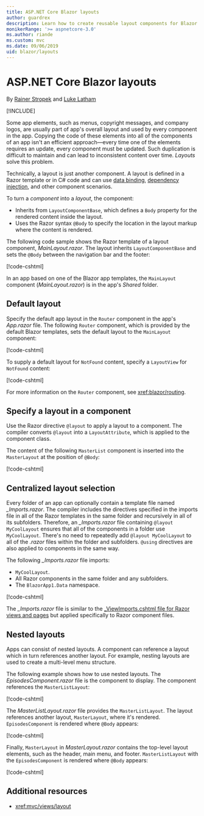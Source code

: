 ```yaml
---
title: ASP.NET Core Blazor layouts
author: guardrex
description: Learn how to create reusable layout components for Blazor apps.
monikerRange: '>= aspnetcore-3.0'
ms.author: riande
ms.custom: mvc
ms.date: 09/06/2019
uid: blazor/layouts
---
```

# ASP.NET Core Blazor layouts

By [Rainer Stropek](https://www.timecockpit.com) and [Luke Latham](https://github.com/guardrex)

[!INCLUDE[](~/includes/blazorwasm-preview-notice.md)]

Some app elements, such as menus, copyright messages, and company logos, are usually part of app's overall layout and used by every component in the app. Copying the code of these elements into all of the components of an app isn't an efficient approach&mdash;every time one of the elements requires an update, every component must be updated. Such duplication is difficult to maintain and can lead to inconsistent content over time. *Layouts* solve this problem.

Technically, a layout is just another component. A layout is defined in a Razor template or in C# code and can use [data binding](xref:blazor/components#data-binding), [dependency injection](xref:blazor/dependency-injection), and other component scenarios.

To turn a *component* into a *layout*, the component:

* Inherits from `LayoutComponentBase`, which defines a `Body` property for the rendered content inside the layout.
* Uses the Razor syntax `@Body` to specify the location in the layout markup where the content is rendered.

The following code sample shows the Razor template of a layout component, *MainLayout.razor*. The layout inherits `LayoutComponentBase` and sets the `@Body` between the navigation bar and the footer:

[!code-cshtml[](layouts/sample_snapshot/3.x/MainLayout.razor?highlight=1,13)]

In an app based on one of the Blazor app templates, the `MainLayout` component (*MainLayout.razor*) is in the app's *Shared* folder.

## Default layout

Specify the default app layout in the `Router` component in the app's *App.razor* file. The following `Router` component, which is provided by the default Blazor templates, sets the default layout to the `MainLayout` component:

[!code-cshtml[](layouts/sample_snapshot/3.x/App1.razor?highlight=3)]

To supply a default layout for `NotFound` content, specify a `LayoutView` for `NotFound` content:

[!code-cshtml[](layouts/sample_snapshot/3.x/App2.razor?highlight=6-9)]

For more information on the `Router` component, see <xref:blazor/routing>.

## Specify a layout in a component

Use the Razor directive `@layout` to apply a layout to a component. The compiler converts `@layout` into a `LayoutAttribute`, which is applied to the component class.

The content of the following `MasterList` component is inserted into the `MasterLayout` at the position of `@Body`:

[!code-cshtml[](layouts/sample_snapshot/3.x/MasterList.razor?highlight=1)]

## Centralized layout selection

Every folder of an app can optionally contain a template file named *_Imports.razor*. The compiler includes the directives specified in the imports file in all of the Razor templates in the same folder and recursively in all of its subfolders. Therefore, an *_Imports.razor* file containing `@layout MyCoolLayout` ensures that all of the components in a folder use `MyCoolLayout`. There's no need to repeatedly add `@layout MyCoolLayout` to all of the *.razor* files within the folder and subfolders. `@using` directives are also applied to components in the same way.

The following *_Imports.razor* file imports:

* `MyCoolLayout`.
* All Razor components in the same folder and any subfolders.
* The `BlazorApp1.Data` namespace.
 
[!code-cshtml[](layouts/sample_snapshot/3.x/_Imports.razor)]

The *_Imports.razor* file is similar to the [_ViewImports.cshtml file for Razor views and pages](xref:mvc/views/layout#importing-shared-directives) but applied specifically to Razor component files.

## Nested layouts

Apps can consist of nested layouts. A component can reference a layout which in turn references another layout. For example, nesting layouts are used to create a multi-level menu structure.

The following example shows how to use nested layouts. The *EpisodesComponent.razor* file is the component to display. The component references the `MasterListLayout`:

[!code-cshtml[](layouts/sample_snapshot/3.x/EpisodesComponent.razor?highlight=1)]

The *MasterListLayout.razor* file provides the `MasterListLayout`. The layout references another layout, `MasterLayout`, where it's rendered. `EpisodesComponent` is rendered where `@Body` appears:

[!code-cshtml[](layouts/sample_snapshot/3.x/MasterListLayout.razor?highlight=1,9)]

Finally, `MasterLayout` in *MasterLayout.razor* contains the top-level layout elements, such as the header, main menu, and footer. `MasterListLayout` with the `EpisodesComponent` is rendered where `@Body` appears:

[!code-cshtml[](layouts/sample_snapshot/3.x/MasterLayout.razor?highlight=6)]

## Additional resources

* <xref:mvc/views/layout>
